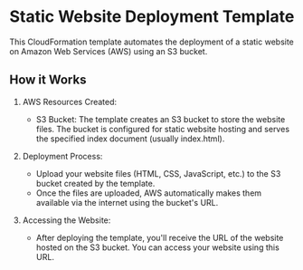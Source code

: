# Static Website Deployment Template
This CloudFormation template automates the deployment of a static website on Amazon Web Services (AWS) using an S3 bucket. 

## How it Works
1. AWS Resources Created:
   * S3 Bucket: The template creates an S3 bucket to store the website files. The bucket is configured for static website hosting and serves the specified index document (usually index.html).

2. Deployment Process:
   * Upload your website files (HTML, CSS, JavaScript, etc.) to the S3 bucket created by the template.
   * Once the files are uploaded, AWS automatically makes them available via the internet using the bucket's URL.

3. Accessing the Website:
   * After deploying the template, you'll receive the URL of the website hosted on the S3 bucket. You can access your website using this URL.